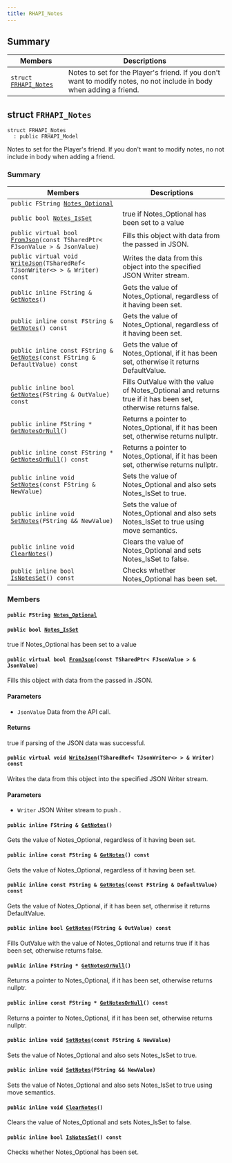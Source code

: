 ```yaml
---
title: RHAPI_Notes
---
```


## Summary

 Members                        | Descriptions                                
--------------------------------|---------------------------------------------
`struct `[`FRHAPI_Notes`](#structFRHAPI__Notes) | Notes to set for the Player&#39;s friend. If you don&#39;t want to modify notes, no not include in body when adding a friend.

## struct `FRHAPI_Notes` <a id="structFRHAPI__Notes"></a>

```
struct FRHAPI_Notes
  : public FRHAPI_Model
```

Notes to set for the Player&#39;s friend. If you don&#39;t want to modify notes, no not include in body when adding a friend.

### Summary

 Members                        | Descriptions                                
--------------------------------|---------------------------------------------
`public FString `[`Notes_Optional`](#structFRHAPI__Notes_1af5e920428c55e9adcab7d93324814a92) | 
`public bool `[`Notes_IsSet`](#structFRHAPI__Notes_1a5f51571b830edca98b4fa43c993bbad1) | true if Notes_Optional has been set to a value
`public virtual bool `[`FromJson`](#structFRHAPI__Notes_1a45ce8d3cecbffcfa0324adf0958ec2d4)`(const TSharedPtr< FJsonValue > & JsonValue)` | Fills this object with data from the passed in JSON.
`public virtual void `[`WriteJson`](#structFRHAPI__Notes_1a0b3090f974db09c9daf44ef1fc03893b)`(TSharedRef< TJsonWriter<> > & Writer) const` | Writes the data from this object into the specified JSON Writer stream.
`public inline FString & `[`GetNotes`](#structFRHAPI__Notes_1a2e20eec6a4238ca976ec66dd7a4c98d8)`()` | Gets the value of Notes_Optional, regardless of it having been set.
`public inline const FString & `[`GetNotes`](#structFRHAPI__Notes_1a389cdd875fbd7959ad89d97eef58419c)`() const` | Gets the value of Notes_Optional, regardless of it having been set.
`public inline const FString & `[`GetNotes`](#structFRHAPI__Notes_1a83c652776c34584964fce74f40a7a6e2)`(const FString & DefaultValue) const` | Gets the value of Notes_Optional, if it has been set, otherwise it returns DefaultValue.
`public inline bool `[`GetNotes`](#structFRHAPI__Notes_1a13701f221d08e09905879b05bebf8143)`(FString & OutValue) const` | Fills OutValue with the value of Notes_Optional and returns true if it has been set, otherwise returns false.
`public inline FString * `[`GetNotesOrNull`](#structFRHAPI__Notes_1a6d7d54804ae7235f864238bd6e662e0c)`()` | Returns a pointer to Notes_Optional, if it has been set, otherwise returns nullptr.
`public inline const FString * `[`GetNotesOrNull`](#structFRHAPI__Notes_1add68592c998425d1028cd78643860f52)`() const` | Returns a pointer to Notes_Optional, if it has been set, otherwise returns nullptr.
`public inline void `[`SetNotes`](#structFRHAPI__Notes_1a812d5440cf0507daea77518312bddf12)`(const FString & NewValue)` | Sets the value of Notes_Optional and also sets Notes_IsSet to true.
`public inline void `[`SetNotes`](#structFRHAPI__Notes_1a9d68e7a02a2e6d2662eb3217a69b6da9)`(FString && NewValue)` | Sets the value of Notes_Optional and also sets Notes_IsSet to true using move semantics.
`public inline void `[`ClearNotes`](#structFRHAPI__Notes_1ad4213f307363f5dbc56d292b16ef1b65)`()` | Clears the value of Notes_Optional and sets Notes_IsSet to false.
`public inline bool `[`IsNotesSet`](#structFRHAPI__Notes_1a2f52044c526aa5b04c9f7315b2f3c53d)`() const` | Checks whether Notes_Optional has been set.

### Members

#### `public FString `[`Notes_Optional`](#structFRHAPI__Notes_1af5e920428c55e9adcab7d93324814a92) <a id="structFRHAPI__Notes_1af5e920428c55e9adcab7d93324814a92"></a>

#### `public bool `[`Notes_IsSet`](#structFRHAPI__Notes_1a5f51571b830edca98b4fa43c993bbad1) <a id="structFRHAPI__Notes_1a5f51571b830edca98b4fa43c993bbad1"></a>

true if Notes_Optional has been set to a value

#### `public virtual bool `[`FromJson`](#structFRHAPI__Notes_1a45ce8d3cecbffcfa0324adf0958ec2d4)`(const TSharedPtr< FJsonValue > & JsonValue)` <a id="structFRHAPI__Notes_1a45ce8d3cecbffcfa0324adf0958ec2d4"></a>

Fills this object with data from the passed in JSON.

#### Parameters
* `JsonValue` Data from the API call.

#### Returns
true if parsing of the JSON data was successful.

#### `public virtual void `[`WriteJson`](#structFRHAPI__Notes_1a0b3090f974db09c9daf44ef1fc03893b)`(TSharedRef< TJsonWriter<> > & Writer) const` <a id="structFRHAPI__Notes_1a0b3090f974db09c9daf44ef1fc03893b"></a>

Writes the data from this object into the specified JSON Writer stream.

#### Parameters
* `Writer` JSON Writer stream to push .

#### `public inline FString & `[`GetNotes`](#structFRHAPI__Notes_1a2e20eec6a4238ca976ec66dd7a4c98d8)`()` <a id="structFRHAPI__Notes_1a2e20eec6a4238ca976ec66dd7a4c98d8"></a>

Gets the value of Notes_Optional, regardless of it having been set.

#### `public inline const FString & `[`GetNotes`](#structFRHAPI__Notes_1a389cdd875fbd7959ad89d97eef58419c)`() const` <a id="structFRHAPI__Notes_1a389cdd875fbd7959ad89d97eef58419c"></a>

Gets the value of Notes_Optional, regardless of it having been set.

#### `public inline const FString & `[`GetNotes`](#structFRHAPI__Notes_1a83c652776c34584964fce74f40a7a6e2)`(const FString & DefaultValue) const` <a id="structFRHAPI__Notes_1a83c652776c34584964fce74f40a7a6e2"></a>

Gets the value of Notes_Optional, if it has been set, otherwise it returns DefaultValue.

#### `public inline bool `[`GetNotes`](#structFRHAPI__Notes_1a13701f221d08e09905879b05bebf8143)`(FString & OutValue) const` <a id="structFRHAPI__Notes_1a13701f221d08e09905879b05bebf8143"></a>

Fills OutValue with the value of Notes_Optional and returns true if it has been set, otherwise returns false.

#### `public inline FString * `[`GetNotesOrNull`](#structFRHAPI__Notes_1a6d7d54804ae7235f864238bd6e662e0c)`()` <a id="structFRHAPI__Notes_1a6d7d54804ae7235f864238bd6e662e0c"></a>

Returns a pointer to Notes_Optional, if it has been set, otherwise returns nullptr.

#### `public inline const FString * `[`GetNotesOrNull`](#structFRHAPI__Notes_1add68592c998425d1028cd78643860f52)`() const` <a id="structFRHAPI__Notes_1add68592c998425d1028cd78643860f52"></a>

Returns a pointer to Notes_Optional, if it has been set, otherwise returns nullptr.

#### `public inline void `[`SetNotes`](#structFRHAPI__Notes_1a812d5440cf0507daea77518312bddf12)`(const FString & NewValue)` <a id="structFRHAPI__Notes_1a812d5440cf0507daea77518312bddf12"></a>

Sets the value of Notes_Optional and also sets Notes_IsSet to true.

#### `public inline void `[`SetNotes`](#structFRHAPI__Notes_1a9d68e7a02a2e6d2662eb3217a69b6da9)`(FString && NewValue)` <a id="structFRHAPI__Notes_1a9d68e7a02a2e6d2662eb3217a69b6da9"></a>

Sets the value of Notes_Optional and also sets Notes_IsSet to true using move semantics.

#### `public inline void `[`ClearNotes`](#structFRHAPI__Notes_1ad4213f307363f5dbc56d292b16ef1b65)`()` <a id="structFRHAPI__Notes_1ad4213f307363f5dbc56d292b16ef1b65"></a>

Clears the value of Notes_Optional and sets Notes_IsSet to false.

#### `public inline bool `[`IsNotesSet`](#structFRHAPI__Notes_1a2f52044c526aa5b04c9f7315b2f3c53d)`() const` <a id="structFRHAPI__Notes_1a2f52044c526aa5b04c9f7315b2f3c53d"></a>

Checks whether Notes_Optional has been set.

